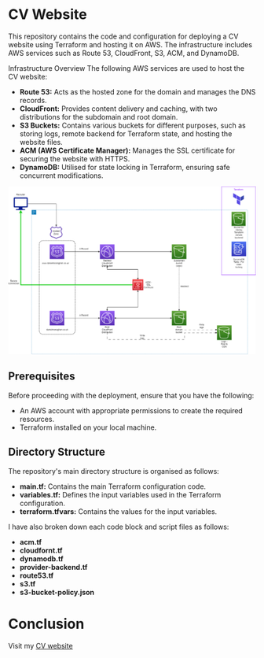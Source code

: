 # CV Website
This repository contains the code and configuration for deploying a CV website using Terraform and hosting it on AWS. The infrastructure includes AWS services such as Route 53, CloudFront, S3, ACM, and DynamoDB.

Infrastructure Overview
The following AWS services are used to host the CV website:

- **Route 53:** Acts as the hosted zone for the domain and manages the DNS records.
- **CloudFront:** Provides content delivery and caching, with two distributions for the subdomain and root domain.
- **S3 Buckets:** Contains various buckets for different purposes, such as storing logs, remote backend for Terraform state, and hosting the website files.
- **ACM (AWS Certificate Manager):** Manages the SSL certificate for securing the website with HTTPS.
- **DynamoDB:** Utilised for state locking in Terraform, ensuring safe concurrent modifications.

![CV Project Diagram](https://github.com/dmonaghan24/tf-cv/blob/main/Terraform%20CV%20Web.drawio.png)

## Prerequisites
Before proceeding with the deployment, ensure that you have the following:

- An AWS account with appropriate permissions to create the required resources.
- Terraform installed on your local machine.

## Directory Structure
The repository's main directory structure is organised as follows:

- **main.tf:** Contains the main Terraform configuration code.
- **variables.tf:** Defines the input variables used in the Terraform configuration.
- **terraform.tfvars:** Contains the values for the input variables.

I have also broken down each code block and script files as follows:

- **acm.tf**
- **cloudfornt.tf**
- **dynamodb.tf**
- **provider-backend.tf**
- **route53.tf**
- **s3.tf**
- **s3-bucket-policy.json**

# Conclusion
Visit my [CV website](danielmonaghan.co.uk)
